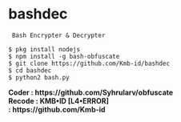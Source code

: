 # bashdec
``` Obfuscate
 Bash Encrypter & Decrypter
```
```
$ pkg install nodejs
$ npm install -g bash-obfuscate
$ git clone https://github.com/Kmb-id/bashdec
$ cd bashdec
$ python2 bash.py
```
<b>
Coder  : https://github.com/Syhrularv/obfuscate
<br>Recode : KMB•ID [L4•ERROR]
<br>       : https://github.com/Kmb-id
